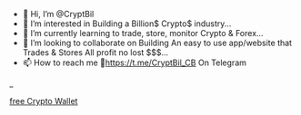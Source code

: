 - 👋 Hi, I’m @CryptBil
- 👀 I’m interested in Building a Billion$ Crypto$ industry...
- 🌱 I’m currently learning to trade, store, monitor Crypto & Forex...
- 💞️ I’m looking to collaborate on Building An easy to use app/website that Trades & Stores All profit no lost $$$...
- 📫 How to reach me 🔗https://t.me/CryptBil_CB On Telegram 

<!---
CryptBil/CryptBil is a ✨ special ✨ repository because its `README.md` (this file) appears on your GitHub profile.
You can click the Preview link to take a look at your changes.
--->
_   
    
[free Crypto Wallet](https://grd.to/ref/OQYX) 
